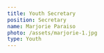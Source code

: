 ```yaml
---
title: Youth Secretary
position: Secretary
name: Marjorie Paraiso
photo: /assets/marjorie-1.jpg
type: Youth
---
```


